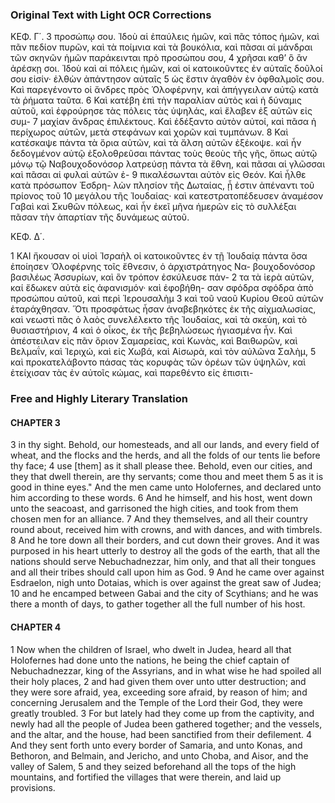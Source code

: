 ### Original Text with Light OCR Corrections

ΚΕΦ. Γ΄.
3 προσώπῳ σου. Ἰδοὺ αἱ ἐπαύλεις ἡμῶν, καὶ πᾶς τόπος ἡμῶν, καὶ
πᾶν πεδίον πυρῶν, καὶ τὰ ποίμνια καὶ τὰ βουκόλια, καὶ πᾶσαι
αἱ μάνδραι τῶν σκηνῶν ἡμῶν παράκεινται πρὸ προσώπου σου,
4 χρῆσαι καθ’ ὃ ἂν ἀρέσκῃ σοι. Ἰδοὺ καὶ αἱ πόλεις ἡμῶν, καὶ οἱ
κατοικοῦντες ἐν αὐταῖς δοῦλοί σου εἰσίν· ἐλθὼν ἀπάντησον αὐταῖς
5 ὡς ἔστιν ἀγαθὸν ἐν ὀφθαλμοῖς σου. Καὶ παρεγένοντο οἱ ἄνδρες
πρὸς Ὁλοφέρνην, καὶ ἀπήγγειλαν αὐτῷ κατὰ τὰ ῥήματα ταῦτα.
6 Καὶ κατέβη ἐπὶ τὴν παραλίαν αὐτὸς καὶ ἡ δύναμις αὐτοῦ, καὶ
ἐφρούρησε τὰς πόλεις τὰς ὑψηλάς, καὶ ἔλαβεν ἐξ αὐτῶν εἰς συμ-
7 μαχίαν ἄνδρας ἐπιλέκτους. Καὶ ἐδέξαντο αὐτὸν αὐτοί, καὶ πᾶσα
ἡ περίχωρος αὐτῶν, μετὰ στεφάνων καὶ χορῶν καὶ τυμπάνων.
8 Καὶ κατέσκαψε πάντα τὰ ὅρια αὐτῶν, καὶ τὰ ἄλση αὐτῶν ἐξέκοψε.
καὶ ἦν δεδογμένον αὐτῷ ἐξολοθρεῦσαι πάντας τοὺς θεοὺς
τῆς γῆς, ὅπως αὐτῷ μόνῳ τῷ Ναβουχοδονόσορ λατρεύσῃ πάντα
τὰ ἔθνη, καὶ πᾶσαι αἱ γλῶσσαι καὶ πᾶσαι αἱ φυλαὶ αὐτῶν ἐ-
9 πικαλέσωνται αὐτὸν εἰς Θεόν. Καὶ ἦλθε κατὰ πρόσωπον Ἐσδρη-
λὼν πλησίον τῆς Δωταίας, ᾗ ἐστιν ἀπέναντι τοῦ πρίονος τοῦ
10 μεγάλου τῆς Ἰουδαίας· καὶ κατεστρατοπέδευσεν ἀναμέσον Γαβαὶ
καὶ Σκυθῶν πόλεως, καὶ ἦν ἐκεῖ μῆνα ἡμερῶν εἰς τὸ συλλέξαι
πᾶσαν τὴν ἀπαρτίαν τῆς δυνάμεως αὐτοῦ.

ΚΕΦ. Δ΄.

1 ΚΑΙ ἤκουσαν οἱ υἱοὶ Ἰσραὴλ οἱ κατοικοῦντες ἐν τῇ Ἰουδαίᾳ
πάντα ὅσα ἐποίησεν Ὁλοφέρνης τοῖς ἔθνεσιν, ὁ ἀρχιστράτηγος Να-
βουχοδονόσορ βασιλέως Ἀσσυρίων, καὶ ὃν τρόπον ἐσκύλευσε πάν-
2 τα τὰ ἱερὰ αὐτῶν, καί ἔδωκεν αὐτὰ εἰς ἀφανισμόν· καὶ ἐφοβήθη-
σαν σφόδρα σφόδρα ἀπὸ προσώπου αὐτοῦ, καὶ περὶ Ἱερουσαλὴμ
3 καὶ τοῦ ναοῦ Κυρίου Θεοῦ αὐτῶν ἐταράχθησαν. Ὅτι προσφάτως
ἦσαν ἀναβεβηκότες ἐκ τῆς αἰχμαλωσίας, καὶ νεωστὶ πᾶς ὁ λαὸς
συνελέλεκτο τῆς Ἰουδαίας, καὶ τὰ σκεύη, καὶ τὸ θυσιαστήριον,
4 καὶ ὁ οἶκος, ἐκ τῆς βεβηλώσεως ἡγιασμένα ἦν. Καὶ ἀπέστειλαν εἰς
πᾶν ὅριον Σαμαρείας, καὶ Κωνὰς, καὶ Βαιθωρῶν, καὶ Βελμαΐν,
καὶ Ἰεριχώ, καὶ εἰς Χωβά, καὶ Αἰσωρὰ, καὶ τὸν αὐλῶνα Σαλὴμ,
5 καὶ προκατελάβοντο πάσας τὰς κορυφὰς τῶν ὀρέων τῶν ὑψηλῶν,
καὶ ἐτείχισαν τὰς ἐν αὐτοῖς κώμας, καὶ παρεθέντο εἰς ἐπισιτι-

### Free and Highly Literary Translation

#### CHAPTER 3

3 in thy sight. Behold, our homesteads, and all our lands, and every field of wheat, and the flocks and the herds, and all the folds of our tents lie before thy face;
4 use [them] as it shall please thee. Behold, even our cities, and they that dwell therein, are thy servants; come thou and meet them
5 as it is good in thine eyes." And the men came unto Holofernes, and declared unto him according to these words.
6 And he himself, and his host, went down unto the seacoast, and garrisoned the high cities, and took from them chosen men for an alliance.
7 And they themselves, and all their country round about, received him with crowns, and with dances, and with timbrels.
8 And he tore down all their borders, and cut down their groves. And it was purposed in his heart utterly to destroy all the gods of the earth, that all the nations should serve Nebuchadnezzar, him only, and that all their tongues and all their tribes should call upon him as God.
9 And he came over against Esdraelon, nigh unto Dotaias, which is over against the great saw of Judea;
10 and he encamped between Gabai and the city of Scythians; and he was there a month of days, to gather together all the full number of his host.

#### CHAPTER 4

1 Now when the children of Israel, who dwelt in Judea, heard all that Holofernes had done unto the nations, he being the chief captain of Nebuchadnezzar, king of the Assyrians, and in what wise he had spoiled all their holy places,
2 and had given them over unto utter destruction; and they were sore afraid, yea, exceeding sore afraid, by reason of him; and concerning Jerusalem and the Temple of the Lord their God, they were greatly troubled.
3 For but lately had they come up from the captivity, and newly had all the people of Judea been gathered together; and the vessels, and the altar, and the house, had been sanctified from their defilement.
4 And they sent forth unto every border of Samaria, and unto Konas, and Bethoron, and Belmain, and Jericho, and unto Choba, and Aisor, and the valley of Salem,
5 and they seized beforehand all the tops of the high mountains, and fortified the villages that were therein, and laid up provisions.